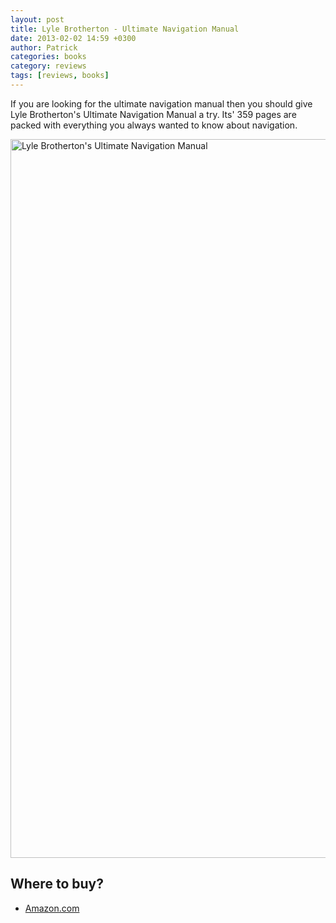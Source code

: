 ```yaml
---
layout: post
title: Lyle Brotherton - Ultimate Navigation Manual
date: 2013-02-02 14:59 +0300
author: Patrick
categories: books
category: reviews
tags: [reviews, books]
---
```


If you are looking for the ultimate navigation manual then you should give Lyle Brotherton's Ultimate Navigation Manual a try. Its' 359 pages are packed with everything you always wanted to know about navigation.

<a href="http://www.flickr.com/photos/90204224@N07/8418819529/" title="ultimate navigation manual"><img src="http://farm9.staticflickr.com/8094/8418819529_a498ea20fe_c.jpg" width="1150" alt="Lyle Brotherton's Ultimate Navigation Manual"></a>

## Where to buy?
* <a href="http://www.amazon.com/gp/product/B005IH021M/ref=as_li_qf_sp_asin_il_tl?ie=UTF8&camp=1789&creative=9325&creativeASIN=B005IH021M&linkCode=as2&tag=hikeve-20" target="_blank">Amazon.com</a>

